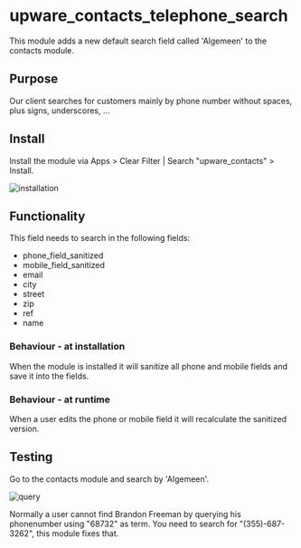 # upware_contacts_telephone_search
This module  adds a new default search field called 'Algemeen' to the contacts module. 
## Purpose
Our client searches for customers mainly by phone number without spaces, plus signs, underscores, ...
## Install
Install the module via Apps > Clear Filter | Search "upware_contacts" > Install.

![installation](https://i.gyazo.com/8d07d9ccc74ea34197e05fb49350292d.png)
## Functionality
This field needs to search in the following fields:

* phone_field_sanitized
* mobile_field_sanitized
* email
* city
* street
* zip
* ref
* name

### Behaviour - at installation
When the module is installed it will sanitize all phone and mobile fields and save it into the fields.
### Behaviour - at runtime
When a user edits the phone or mobile field it will recalculate the sanitized version.
## Testing
Go to the contacts module and search by 'Algemeen'. 

![query](https://i.gyazo.com/0ccb2f615e533002c2fa2d832a2afe93.gif)

Normally a user cannot find Brandon Freeman by querying his phonenumber using "68732" as term. You need to search for "(355)-687-3262", this module fixes that.